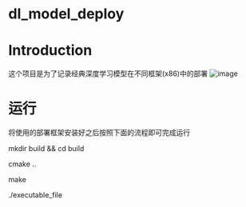 # dl_model_deploy
# Introduction
这个项目是为了记录经典深度学习模型在不同框架(x86)中的部署
![image](https://github.com/yhwang-hub/dl_model_deploy/blob/master/image/deployment-framework.jpg)

# 运行
将使用的部署框架安装好之后按照下面的流程即可完成运行

mkdir build && cd build

cmake ..

make

./executable_file
